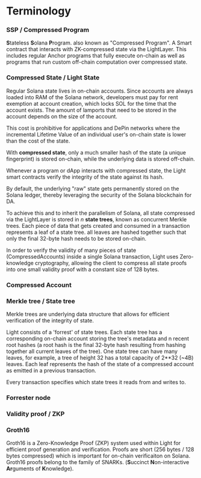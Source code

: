 # Terminology

### SSP / Compressed Program

**S**tateless **S**olana **P**rogram. also known as "Compressed Program". A Smart contract that interacts with ZK-compressed state via the LightLayer. This includes regular Anchor programs that fully execute on-chain as well as programs that run custom off-chain computation over compressed state.

### Compressed State / Light State

Regular Solana state lives in on-chain accounts. Since accounts are always loaded into RAM of the Solana network, developers must pay for rent exemption at account creation, which locks SOL for the time that the account exists. The amount of lamports that need to be stored in the account depends on the size of the account.

This cost is prohibitive for applications and DePin networks where the incremental Lifetime Value of an individual user's on-chain state is lower than the cost of the state.

With **compressed state**, only a much smaller hash of the state (a unique fingerprint) is stored on-chain, while the underlying data is stored off-chain.&#x20;

Whenever a program or dApp interacts with compressed state, the Light smart contracts verify the integrity of the state against its hash.

By default, the underlying "raw" state gets permanently stored on the Solana ledger, thereby leveraging the security of the Solana blockchain for DA.



To achieve this and to inherit the parallelism of Solana, all state compressed via the LightLayer is stored in _n_ **state trees**, known as concurrent Merkle trees. Each piece of data that gets created and consumed in a transaction represents a leaf of a state tree. all leaves are hashed together such that only the final 32-byte hash needs to be stored on-chain.

In order to verify the validity of many pieces of state (CompressedAccounts) inside a single Solana transaction, Light uses Zero-knowledge cryptography, allowing the client to compress all state proofs into one small validity proof with a constant size of 128 bytes.



### Compressed Account



### Merkle tree / State tree

Merkle trees are underlying data structure that allows for efficient verification of the integrity of state.

Light consists of a 'forrest' of state trees. Each state tree has a corresponding on-chain account storing the tree's metadata and n recent root hashes (a root hash is the final 32-byte hash resulting from hashing together all current leaves of the tree). One state tree can have many leaves, for example, a tree of height 32 has a total capacity of 2\*\*32 (\~4B) leaves. Each leaf represents the hash of the state of a compressed account as emitted in a previous transaction.

Every transaction specifies which state trees it reads from and writes to.

### Forrester node



### Validity proof / ZKP



### Groth16

Groth16 is a Zero-Knowledge Proof (ZKP) system used within Light for efficient proof generation and verification. Proofs are short (256 bytes / 128 bytes compressed) which is important for on-chain verificaiton on Solana. Groth16 proofs belong to the family of SNARKs. (**S**uccinct **N**on-interactive **Ar**guments of **K**nowledge).











